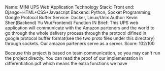 Name: MINI UPS Web Application
Technology Stack: Front end: Django+HTML+CSS+Javascript
Backend: Python, Socket Programming, Google Protocol Buffer
Service: Docker, Linux/Unix
Author: Kevin Shen(Backend) Yu Wu(Frontend)
Function IN Brief: This UPS web application will communicate with the Amazon parteners and the world to go through the whole delivery process through the protocol difined in google protocol buffer format(see the two proto files under this directory) through sockets. Our amazon parteners serve as a server.
Score: 102/100

Because this project is based on team communication, so you may can't run the project directly.
You can read the proof of our implementation in differentiation.pdf which means the extra functions we have
